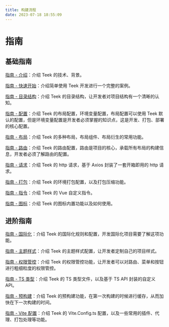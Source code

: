 ```yaml
---
title: 构建流程
date: 2023-07-18 18:55:09
---
```


# 指南

## 基础指南

[指南 - 介绍](/guide/basic/guide-introduce.html)：介绍 Teek 的技术、背景。

[指南 - 快速开始](/guide/basic/guide-quick-start.html)：介绍简单使用 Teek 开发进行一个完整的案例。

[指南 - 目录结构](/guide/basic/guide-directory.html)：介绍 Teek 的目录结构，让开发者对项目结构有一个清晰的认知。

[指南 - 配置](/guide/basic/guide-configuration.html)：介绍 Teek 的布局配置，环境变量配置，布局配置可以使用 Teek 默认的配置，但是环境变量配置是开发者必须掌握的知识点，这是开发、打包、部署的核心配置。

[指南 - 布局](/guide/basic/guide-layout.html)：介绍 Teek 的多种布局，布局组件、布局衍生的常用功能。

[指南 - 路由](/guide/basic/guide-route.html)：介绍 Teek 的路由配置，路由是项目的核心，承载所有布局的构建信息，开发者必须了解路由的配置。

[指南 - 请求](/guide/basic/guide-request.html)：介绍 Teek 的 http 请求，基于 Axios 封装了一套开箱即用的 http 请求。

[指南 - 打包](/guide/basic/guide-build.html)：介绍 Teek 的环境打包配置，以及打包压缩功能。

[指南 - 指令](/guide/basic/guide-directives.html)：介绍 Teek 的 Vue 自定义指令。

[指南 - 图标](/guide/basic/guide-icon.html)：介绍 Teek 的图标内置功能以及如何使用。

## 进阶指南

[指南 - 国际化](/guide/advanced/advanced-i18n.html)：介绍 Teek 的国际化规则和配置，开发国际化项目需要了解这项功能。

[指南 - 主题样式](/guide/advanced/advanced-theme.html)：介绍 Teek 的主题样式配置，让开发者定制自己的项目样式。

[指南 - 权限管控](/guide/advanced/advanced-auth.html)：介绍 Teek 的权限管控功能，让开发者可以对路由、菜单和按钮进行粗细粒度的权限管控。

[指南 - TS 类型](/guide/advanced/advanced-typescript.html)：介绍 Teek 的 TS 类型文件，以及基于 TS API 封装的自定义 API。

[指南 - 预构建](/guide/advanced/advanced-pre-build.html)：介绍 Teek 的预构建功能，在第一次构建的时候进行缓存，从而加快在下一次构建的时间。

[指南 - Vite 配置](/guide/advanced/advanced-vite-config.html)：介绍 Teek 的 Vite.Config.ts 配置，以及一些常用的插件、代理、打包处理等功能。
